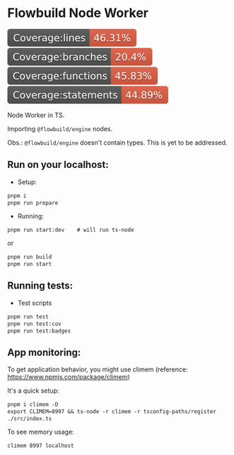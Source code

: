 # Flowbuild Node Worker
![Coverage lines](./coverage/badge-lines.svg)
![Coverage branches](./coverage/badge-branches.svg)
![Coverage functions](./coverage/badge-functions.svg)
![Coverage statements](./coverage/badge-statements.svg)

Node Worker in TS.

Importing ```@flowbuild/engine``` nodes.

Obs.: ```@flowbuild/engine``` doesn't contain types. This is yet to be addressed.

## Run on your localhost:
* Setup:
```
pnpm i
pnpm run prepare
```
* Running:
```
pnpm run start:dev    # will run ts-node
```
or
```
pnpm run build
pnpm run start
```
## Running tests:
* Test scripts
```
pnpm run test
pnpm run test:cov
pnpm run test:badges
```

## App monitoring:
To get application behavior, you might use climem (reference: https://www.npmjs.com/package/climem)

It's a quick setup:
```
pnpm i climem -D
export CLIMEM=8997 && ts-node -r climem -r tsconfig-paths/register ./src/index.ts
```

To see memory usage:
```
climem 8997 localhost
```